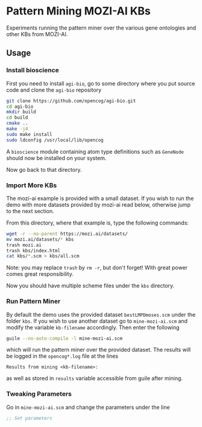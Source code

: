 # Pattern Mining MOZI-AI KBs

Experiments running the pattern miner over the various gene ontologies
and other KBs from MOZI-AI.

## Usage

### Install bioscience

First you need to install `agi-bio`, go to some directory where you
put source code and clone the `agi-bio` repository

```bash
git clone https://github.com/opencog/agi-bio.git
cd agi-bio
mkdir build
cd build
cmake ..
make -j4
sudo make install
sudo ldconfig /usr/local/lib/opencog
```

A `bioscience` module containing atom type definitions such as
`GeneNode` should now be installed on your system.

Now go back to that directory.

### Import More KBs

The mozi-ai example is provided with a small dataset. If you wish to
run the demo with more datasets provided by mozi-ai read below,
otherwise jump to the next section.

From this directory, where that example is, type the following
commands:

```bash
wget -r --no-parent https://mozi.ai/datasets/
mv mozi.ai/datasets/* kbs
trash mozi.ai
trash kbs/index.html
cat kbs/*.scm > kbs/all.scm
```

Note: you may replace `trash` by `rm -r`, but don't forget! With great
power comes great responsibility.

Now you should have multiple scheme files under the `kbs` directory.

### Run Pattern Miner

By default the demo uses the provided dataset `bestLMPDmoses.scm`
under the folder `kbs`. If you wish to use another dataset go to
`mine-mozi-ai.scm` and modify the variable `kb-filename`
accordingly. Then enter the following

```bash
guile --no-auto-compile -l mine-mozi-ai.scm
```

which will run the pattern miner over the provided dataset. The
results will be logged in the `opencog*.log` file at the lines

```
Results from mining <kb-filename>:
```

as well as stored in `results` variable accessible from guile after
mining.

### Tweaking Parameters

Go in `mine-mozi-ai.scm` and change the parameters under the line

```scheme
;; Set parameters
```
